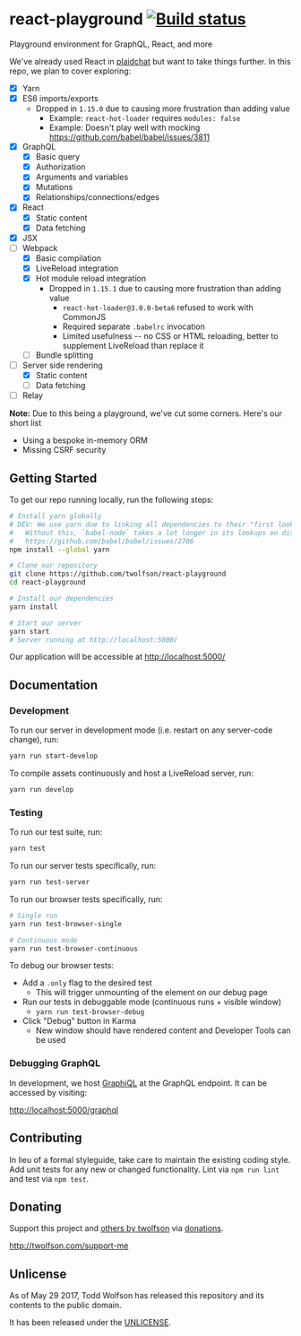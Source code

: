 # react-playground [![Build status](https://travis-ci.org/twolfson/react-playground.svg?branch=master)](https://travis-ci.org/twolfson/react-playground)

Playground environment for GraphQL, React, and more

We've already used React in [plaidchat][] but want to take things further. In this repo, we plan to cover exploring:

- [x] Yarn
- [x] ES6 imports/exports
    - Dropped in `1.15.0` due to causing more frustration than adding value
        - Example: `react-hot-loader` requires `modules: false`
        - Example: Doesn't play well with mocking https://github.com/babel/babel/issues/3811
- [x] GraphQL
    - [x] Basic query
    - [x] Authorization
    - [x] Arguments and variables
    - [x] Mutations
    - [x] Relationships/connections/edges
- [x] React
    - [x] Static content
    - [x] Data fetching
- [x] JSX
- [ ] Webpack
    - [x] Basic compilation
    - [x] LiveReload integration
    - [x] Hot module reload integration
        - Dropped in `1.15.1` due to causing more frustration than adding value
            - `react-hot-loader@3.0.0-beta6` refused to work with CommonJS
            - Required separate `.babelrc` invocation
            - Limited usefulness -- no CSS or HTML reloading, better to supplement LiveReload than replace it
    - [ ] Bundle splitting
- [ ] Server side rendering
    - [x] Static content
    - [ ] Data fetching
- [ ] Relay

[plaidchat]: https://github.com/plaidchat/plaidchat/tree/v2.15.1

**Note:** Due to this being a playground, we've cut some corners. Here's our short list

- Using a bespoke in-memory ORM
- Missing CSRF security

## Getting Started
To get our repo running locally, run the following steps:

```bash
# Install yarn globally
# DEV: We use yarn due to linking all dependencies to their "first lookup" locations
#   Without this, `babel-node` takes a lot longer in its lookups on disk
#   https://github.com/babel/babel/issues/2706
npm install --global yarn

# Clone our repository
git clone https://github.com/twolfson/react-playground
cd react-playground

# Install our dependencies
yarn install

# Start our server
yarn start
# Server running at http://localhost:5000/
```

Our application will be accessible at <http://localhost:5000/>

## Documentation
### Development
To run our server in development mode (i.e. restart on any server-code change), run:

```bash
yarn run start-develop
```

To compile assets continuously and host a LiveReload server, run:

```bash
yarn run develop
```

### Testing
To run our test suite, run:

```bash
yarn test
```

To run our server tests specifically, run:

```bash
yarn run test-server
```

To run our browser tests specifically, run:

```bash
# Single run
yarn run test-browser-single

# Continuous mode
yarn run test-browser-continuous
```

To debug our browser tests:

- Add a `.only` flag to the desired test
    - This will trigger unmounting of the element on our debug page
- Run our tests in debuggable mode (continuous runs + visible window)
    - `yarn run test-browser-debug`
- Click "Debug" button in Karma
    - New window should have rendered content and Developer Tools can be used

### Debugging GraphQL
In development, we host [GraphiQL][] at the GraphQL endpoint. It can be accessed by visiting:

<http://localhost:5000/graphql>

[GraphiQL]: https://github.com/graphql/graphiql

## Contributing
In lieu of a formal styleguide, take care to maintain the existing coding style. Add unit tests for any new or changed functionality. Lint via `npm run lint` and test via `npm test`.

## Donating
Support this project and [others by twolfson][twolfson-projects] via [donations][twolfson-support-me].

<http://twolfson.com/support-me>

[twolfson-projects]: http://twolfson.com/projects
[twolfson-support-me]: http://twolfson.com/support-me

## Unlicense
As of May 29 2017, Todd Wolfson has released this repository and its contents to the public domain.

It has been released under the [UNLICENSE][].

[UNLICENSE]: UNLICENSE

